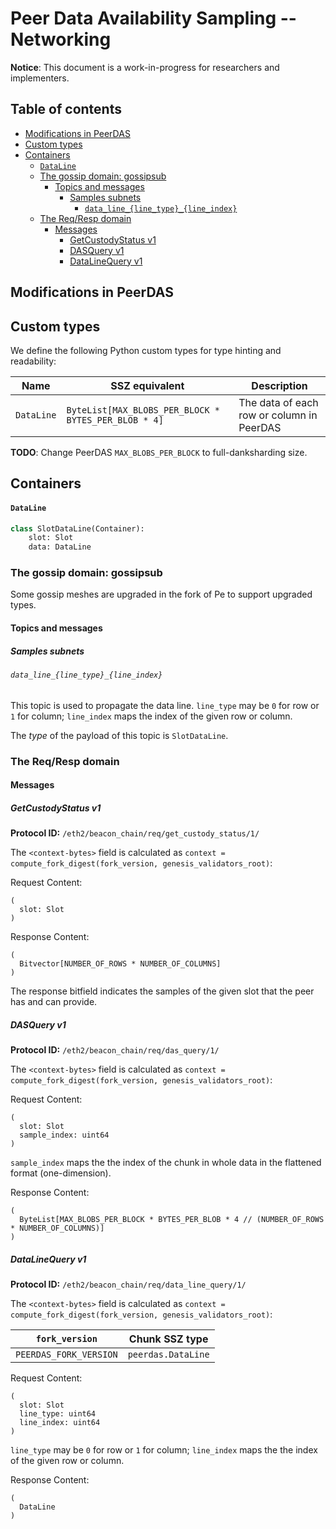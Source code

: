 # Peer Data Availability Sampling -- Networking

**Notice**: This document is a work-in-progress for researchers and implementers.

## Table of contents

<!-- TOC -->
<!-- START doctoc generated TOC please keep comment here to allow auto update -->
<!-- DON'T EDIT THIS SECTION, INSTEAD RE-RUN doctoc TO UPDATE -->

- [Modifications in PeerDAS](#modifications-in-peerdas)
- [Custom types](#custom-types)
- [Containers](#containers)
    - [`DataLine`](#dataline)
  - [The gossip domain: gossipsub](#the-gossip-domain-gossipsub)
    - [Topics and messages](#topics-and-messages)
      - [Samples subnets](#samples-subnets)
        - [`data_line_{line_type}_{line_index}`](#data_line_line_type_line_index)
  - [The Req/Resp domain](#the-reqresp-domain)
    - [Messages](#messages)
      - [GetCustodyStatus v1](#getcustodystatus-v1)
      - [DASQuery v1](#dasquery-v1)
      - [DataLineQuery v1](#datalinequery-v1)

<!-- END doctoc generated TOC please keep comment here to allow auto update -->
<!-- /TOC -->

## Modifications in PeerDAS

## Custom types

We define the following Python custom types for type hinting and readability:

| Name | SSZ equivalent | Description |
| - | - | - |
| `DataLine`   | `ByteList[MAX_BLOBS_PER_BLOCK * BYTES_PER_BLOB * 4]` | The data of each row or column in PeerDAS |

**TODO**: Change PeerDAS `MAX_BLOBS_PER_BLOCK` to full-danksharding size.

## Containers

#### `DataLine`

```python
class SlotDataLine(Container):
    slot: Slot
    data: DataLine
```

### The gossip domain: gossipsub

Some gossip meshes are upgraded in the fork of Pe to support upgraded types.

#### Topics and messages

##### Samples subnets

###### `data_line_{line_type}_{line_index}`

This topic is used to propagate the data line. `line_type` may be `0` for row or `1` for column; `line_index` maps the index of the given row or column.

The *type* of the payload of this topic is `SlotDataLine`.

### The Req/Resp domain

#### Messages

##### GetCustodyStatus v1

**Protocol ID:** `/eth2/beacon_chain/req/get_custody_status/1/`

The `<context-bytes>` field is calculated as `context = compute_fork_digest(fork_version, genesis_validators_root)`:

Request Content:
```
(
  slot: Slot
)
```

Response Content:
```
(
  Bitvector[NUMBER_OF_ROWS * NUMBER_OF_COLUMNS]
)
```

The response bitfield indicates the samples of the given slot that the peer has and can provide.

##### DASQuery v1

**Protocol ID:** `/eth2/beacon_chain/req/das_query/1/`

The `<context-bytes>` field is calculated as `context = compute_fork_digest(fork_version, genesis_validators_root)`:

Request Content:
```
(
  slot: Slot
  sample_index: uint64
)
```

`sample_index` maps the the index of the chunk in whole data in the flattened format (one-dimension).

Response Content:
```
(
  ByteList[MAX_BLOBS_PER_BLOCK * BYTES_PER_BLOB * 4 // (NUMBER_OF_ROWS * NUMBER_OF_COLUMNS)]
)
```

##### DataLineQuery v1

**Protocol ID:** `/eth2/beacon_chain/req/data_line_query/1/`

The `<context-bytes>` field is calculated as `context = compute_fork_digest(fork_version, genesis_validators_root)`:

[1]: # (eth2spec: skip)

| `fork_version`           | Chunk SSZ type                |
|--------------------------|-------------------------------|
| `PEERDAS_FORK_VERSION`   | `peerdas.DataLine`           |

Request Content:
```
(
  slot: Slot
  line_type: uint64
  line_index: uint64
)
```

`line_type` may be `0` for row or `1` for column; `line_index` maps the the index of the given row or column.

Response Content:
```
(
  DataLine
)
```
